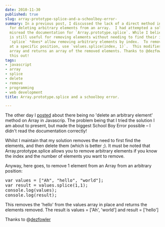 ```yaml
---
date: 2010-11-30
published: true
slug: array-prototype-splice-and-a-schoolboy-error-
summary: In a previous post, I discussed the lack of a direct method in JavaScript
  for deleting arbitrary elements from an array.  I had attempted a solution, but
  misread the documentation for `Array.prototype.splice`. While I believe my solution
  is still useful for removing elements without needing to find their indices first,
  `splice` *does* allow removing arbitrary elements by index.  To remove one element
  at a specific position, use `values.splice(index, 1)`.  This modifies the original
  array and returns an array of the removed elements. Thanks to @dezfowler for pointing
  this out!
tags:
- javascript
- array
- splice
- delete
- remove
- programming
- web development
title: Array.prototype.splice and a schoolboy error.

---
```

<p>The other day I <a href="/js-quickly-removing-an-arbitrary-element-from">posted</a> about
there being no 'delete an arbitrary element' method on Array in Javascrip.
 The problem being that I tried the solution I am about to present, but made
the biggest School Boy Error possible &ndash; I didn't read the documentation
correctly!</p>

<p>Whilst I maintain that my solution removes the need to first find the
elements, and then delete them (which is better ;).  It must be noted that
Array.prototype.splice allows you to remove arbitrary elements if you know
the index and the number of elements you want to remove.</p>

<p>Anyway, here goes, to remove 1 element from an Array from an arbitrary
position:</p>

<div class="CodeRay">
  <div class="code"><pre><span class="keyword">var</span> values = [<span class="string"><span class="delimiter">&quot;</span><span class="content">Ah</span><span class="delimiter">&quot;</span></span>, <span class="string"><span class="delimiter">&quot;</span><span class="content">hello</span><span class="delimiter">&quot;</span></span>, <span class="string"><span class="delimiter">&quot;</span><span class="content">world</span><span class="delimiter">&quot;</span></span>];
<span class="keyword">var</span> result = values.splice(<span class="integer">1</span>,<span class="integer">1</span>);
console.log(values);
console.log(result);</pre></div>
</div>


<p>This removes the 'hello' from the values array in place and returns the
elements removed.  The result is values = ['Ah', 'world'] and result =
['hello']</p>

<p>Thanks to @<a href="http://www.twitter.com/dezfowler">dezfowler</a></p>

